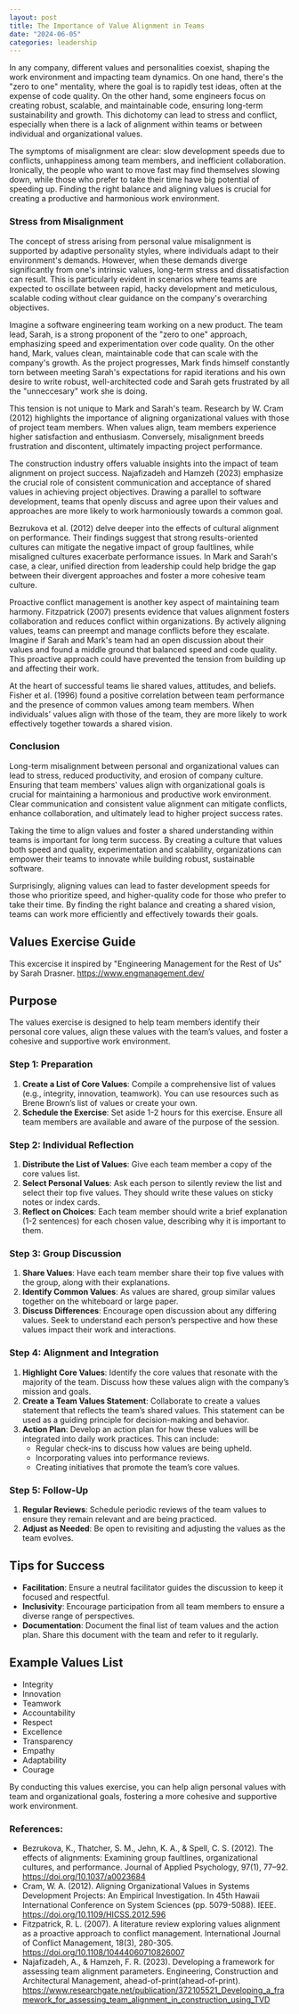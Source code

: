 ```yaml
---
layout: post
title: The Importance of Value Alignment in Teams
date: "2024-06-05"
categories: leadership
---
```


In any company, different values and personalities coexist, shaping the work environment and impacting team dynamics. On one hand, there's the "zero to one" mentality, where the goal is to rapidly test ideas, often at the expense of code quality. On the other hand, some engineers focus on creating robust, scalable, and maintainable code, ensuring long-term sustainability and growth. This dichotomy can lead to stress and conflict, especially when there is a lack of alignment within teams or between individual and organizational values.

The symptoms of misalignment are clear: slow development speeds due to conflicts, unhappiness among team members, and inefficient collaboration. Ironically, the people who want to move fast may find themselves slowing down, while those who prefer to take their time have big potential of speeding up. Finding the right balance and aligning values is crucial for creating a productive and harmonious work environment.

### Stress from Misalignment

The concept of stress arising from personal value misalignment is supported by adaptive personality styles, where individuals adapt to their environment's demands. However, when these demands diverge significantly from one's intrinsic values, long-term stress and dissatisfaction can result. This is particularly evident in scenarios where teams are expected to oscillate between rapid, hacky development and meticulous, scalable coding without clear guidance on the company's overarching objectives.

Imagine a software engineering team working on a new product. The team lead, Sarah, is a strong proponent of the "zero to one" approach, emphasizing speed and experimentation over code quality. On the other hand, Mark, values clean, maintainable code that can scale with the company's growth. As the project progresses, Mark finds himself constantly torn between meeting Sarah's expectations for rapid iterations and his own desire to write robust, well-architected code and Sarah gets frustrated by all the "unneccesary" work she is doing.

This tension is not unique to Mark and Sarah's team. Research by W. Cram (2012) highlights the importance of aligning organizational values with those of project team members. When values align, team members experience higher satisfaction and enthusiasm. Conversely, misalignment breeds frustration and discontent, ultimately impacting project performance.

The construction industry offers valuable insights into the impact of team alignment on project success. Najafizadeh and Hamzeh (2023) emphasize the crucial role of consistent communication and acceptance of shared values in achieving project objectives. Drawing a parallel to software development, teams that openly discuss and agree upon their values and approaches are more likely to work harmoniously towards a common goal.

Bezrukova et al. (2012) delve deeper into the effects of cultural alignment on performance. Their findings suggest that strong results-oriented cultures can mitigate the negative impact of group faultlines, while misaligned cultures exacerbate performance issues. In Mark and Sarah's case, a clear, unified direction from leadership could help bridge the gap between their divergent approaches and foster a more cohesive team culture.

Proactive conflict management is another key aspect of maintaining team harmony. Fitzpatrick (2007) presents evidence that values alignment fosters collaboration and reduces conflict within organizations. By actively aligning values, teams can preempt and manage conflicts before they escalate. Imagine if Sarah and Mark's team had an open discussion about their values and found a middle ground that balanced speed and code quality. This proactive approach could have prevented the tension from building up and affecting their work.

At the heart of successful teams lie shared values, attitudes, and beliefs. Fisher et al. (1996) found a positive correlation between team performance and the presence of common values among team members. When individuals' values align with those of the team, they are more likely to work effectively together towards a shared vision.

### Conclusion

Long-term misalignment between personal and organizational values can lead to stress, reduced productivity, and erosion of company culture. Ensuring that team members' values align with organizational goals is crucial for maintaining a harmonious and productive work environment. Clear communication and consistent value alignment can mitigate conflicts, enhance collaboration, and ultimately lead to higher project success rates.

Taking the time to align values and foster a shared understanding within teams is important for long term success. By creating a culture that values both speed and quality, experimentation and scalability, organizations can empower their teams to innovate while building robust, sustainable software.

Surprisingly, aligning values can lead to faster development speeds for those who prioritize speed, and higher-quality code for those who prefer to take their time. By finding the right balance and creating a shared vision, teams can work more efficiently and effectively towards their goals.

## Values Exercise Guide

This excercise it inspired by "Engineering Management for the Rest of Us" by Sarah Drasner. https://www.engmanagement.dev/

## Purpose

The values exercise is designed to help team members identify their personal core values, align these values with the team’s values, and foster a cohesive and supportive work environment.

### Step 1: Preparation

1. **Create a List of Core Values**: Compile a comprehensive list of values (e.g., integrity, innovation, teamwork). You can use resources such as Brene Brown’s list of values or create your own.
2. **Schedule the Exercise**: Set aside 1-2 hours for this exercise. Ensure all team members are available and aware of the purpose of the session.

### Step 2: Individual Reflection

1. **Distribute the List of Values**: Give each team member a copy of the core values list.
2. **Select Personal Values**: Ask each person to silently review the list and select their top five values. They should write these values on sticky notes or index cards.
3. **Reflect on Choices**: Each team member should write a brief explanation (1-2 sentences) for each chosen value, describing why it is important to them.

### Step 3: Group Discussion

1. **Share Values**: Have each team member share their top five values with the group, along with their explanations.
2. **Identify Common Values**: As values are shared, group similar values together on the whiteboard or large paper.
3. **Discuss Differences**: Encourage open discussion about any differing values. Seek to understand each person’s perspective and how these values impact their work and interactions.

### Step 4: Alignment and Integration

1. **Highlight Core Values**: Identify the core values that resonate with the majority of the team. Discuss how these values align with the company’s mission and goals.
2. **Create a Team Values Statement**: Collaborate to create a values statement that reflects the team’s shared values. This statement can be used as a guiding principle for decision-making and behavior.
3. **Action Plan**: Develop an action plan for how these values will be integrated into daily work practices. This can include:
   - Regular check-ins to discuss how values are being upheld.
   - Incorporating values into performance reviews.
   - Creating initiatives that promote the team’s core values.

### Step 5: Follow-Up

1. **Regular Reviews**: Schedule periodic reviews of the team values to ensure they remain relevant and are being practiced.
2. **Adjust as Needed**: Be open to revisiting and adjusting the values as the team evolves.

## Tips for Success

- **Facilitation**: Ensure a neutral facilitator guides the discussion to keep it focused and respectful.
- **Inclusivity**: Encourage participation from all team members to ensure a diverse range of perspectives.
- **Documentation**: Document the final list of team values and the action plan. Share this document with the team and refer to it regularly.

## Example Values List

- Integrity
- Innovation
- Teamwork
- Accountability
- Respect
- Excellence
- Transparency
- Empathy
- Adaptability
- Courage

By conducting this values exercise, you can help align personal values with team and organizational goals, fostering a more cohesive and supportive work environment.

### References:

- Bezrukova, K., Thatcher, S. M., Jehn, K. A., & Spell, C. S. (2012). The effects of alignments: Examining group faultlines, organizational cultures, and performance. Journal of Applied Psychology, 97(1), 77–92. https://doi.org/10.1037/a0023684
- Cram, W. A. (2012). Aligning Organizational Values in Systems Development Projects: An Empirical Investigation. In 45th Hawaii International Conference on System Sciences (pp. 5079-5088). IEEE. https://doi.org/10.1109/HICSS.2012.596
- Fitzpatrick, R. L. (2007). A literature review exploring values alignment as a proactive approach to conflict management. International Journal of Conflict Management, 18(3), 280-305. https://doi.org/10.1108/10444060710826007
- Najafizadeh, A., & Hamzeh, F. R. (2023). Developing a framework for assessing team alignment parameters. Engineering, Construction and Architectural Management, ahead-of-print(ahead-of-print). https://www.researchgate.net/publication/372105521_Developing_a_framework_for_assessing_team_alignment_in_construction_using_TVD
